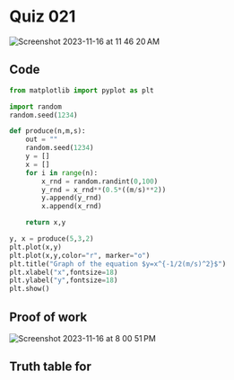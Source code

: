 # Quiz 021
<img width="max" alt="Screenshot 2023-11-16 at 11 46 20 AM" src="https://github.com/hasmhib/unit2-2024/assets/142870448/e26eb9c2-8039-49d3-afda-ab6195e08fbb">


## Code

```py
from matplotlib import pyplot as plt

import random
random.seed(1234)

def produce(n,m,s):
    out = ""
    random.seed(1234)
    y = []
    x = []
    for i in range(n):
        x_rnd = random.randint(0,100)
        y_rnd = x_rnd**(0.5*((m/s)**2))
        y.append(y_rnd)
        x.append(x_rnd)

    return x,y

y, x = produce(5,3,2)
plt.plot(x,y)
plt.plot(x,y,color="r", marker="o")
plt.title("Graph of the equation $y=x^{-1/2(m/s)^2}$")
plt.xlabel("x",fontsize=18)
plt.ylabel("y",fontsize=18)
plt.show()
```

## Proof of work
<img width="max" alt="Screenshot 2023-11-16 at 8 00 51 PM" src="https://github.com/hasmhib/unit2-2024/assets/142870448/4d605d25-6d1e-4d86-bc6a-ab646e147b58">


## Truth table for
